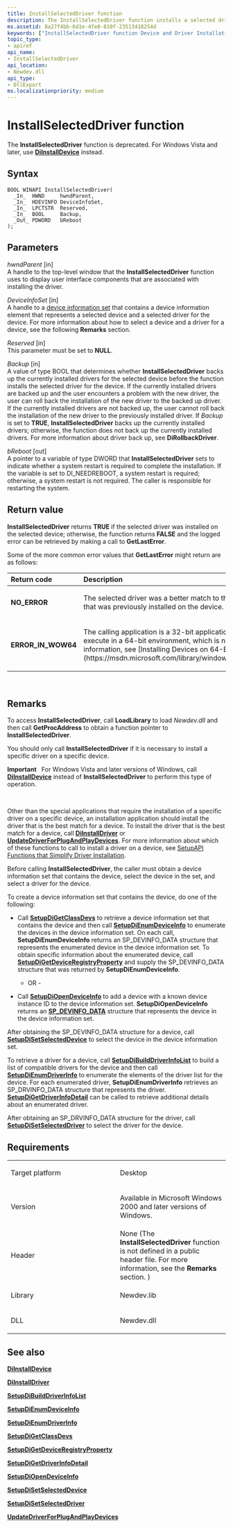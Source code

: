 ```yaml
---
title: InstallSelectedDriver function
description: The InstallSelectedDriver function installs a selected driver on a selected device.
ms.assetid: 8a27f4bb-6d1e-4fe8-810f-23513418254d
keywords: ["InstallSelectedDriver function Device and Driver Installation"]
topic_type:
- apiref
api_name:
- InstallSelectedDriver
api_location:
- Newdev.dll
api_type:
- DllExport
ms.localizationpriority: medium
---
```


# InstallSelectedDriver function


The **InstallSelectedDriver** function is deprecated. For Windows Vista and later, use [**DiInstallDevice**](https://msdn.microsoft.com/library/windows/hardware/ff544710) instead.

Syntax
------

```ManagedCPlusPlus
BOOL WINAPI InstallSelectedDriver(
  _In_  HWND     hwndParent,
  _In_  HDEVINFO DeviceInfoSet,
  _In_  LPCTSTR  Reserved,
  _In_  BOOL     Backup,
  _Out_ PDWORD   bReboot
);
```

Parameters
----------

*hwndParent* \[in\]  
A handle to the top-level window that the **InstallSelectedDriver** function uses to display user interface components that are associated with installing the driver.

*DeviceInfoSet* \[in\]  
A handle to a [device information set](https://msdn.microsoft.com/library/windows/hardware/ff541247) that contains a device information element that represents a selected device and a selected driver for the device. For more information about how to select a device and a driver for a device, see the following **Remarks** section.

*Reserved* \[in\]  
This parameter must be set to **NULL**.

*Backup* \[in\]  
A value of type BOOL that determines whether **InstallSelectedDriver** backs up the currently installed drivers for the selected device before the function installs the selected driver for the device. If the currently installed drivers are backed up and the user encounters a problem with the new driver, the user can roll back the installation of the new driver to the backed up driver. If the currently installed drivers are not backed up, the user cannot roll back the installation of the new driver to the previously installed driver. If *Backup* is set to **TRUE**, **InstallSelectedDriver** backs up the currently installed drivers; otherwise, the function does not back up the currently installed drivers. For more information about driver back up, see **DiRollbackDriver**.

*bReboot* \[out\]  
A pointer to a variable of type DWORD that **InstallSelectedDriver** sets to indicate whether a system restart is required to complete the installation. If the variable is set to DI\_NEEDREBOOT, a system restart is required; otherwise, a system restart is not required. The caller is responsible for restarting the system.

Return value
------------

**InstallSelectedDriver** returns **TRUE** if the selected driver was installed on the selected device; otherwise, the function returns **FALSE** and the logged error can be retrieved by making a call to **GetLastError**.

Some of the more common error values that **GetLastError** might return are as follows:

<table>
<colgroup>
<col width="50%" />
<col width="50%" />
</colgroup>
<thead>
<tr class="header">
<th align="left">Return code</th>
<th align="left">Description</th>
</tr>
</thead>
<tbody>
<tr class="odd">
<td align="left"><strong>NO_ERROR</strong></td>
<td align="left"><p>The selected driver was a better match to the driver than the driver that was previously installed on the device.</p></td>
</tr>
<tr class="even">
<td align="left"><strong>ERROR_IN_WOW64</strong></td>
<td align="left"><p>The calling application is a 32-bit application that is attempting to execute in a 64-bit environment, which is not allowed. For more information, see [Installing Devices on 64-Bit Systems](https://msdn.microsoft.com/library/windows/hardware/ff541255).</p></td>
</tr>
</tbody>
</table>

 

Remarks
-------

To access **InstallSelectedDriver**, call **LoadLibrary** to load *Newdev.dll* and then call **GetProcAddress** to obtain a function pointer to **InstallSelectedDriver**.

You should only call **InstallSelectedDriver** if it is necessary to install a specific driver on a specific device.

**Important**   For Windows Vista and later versions of Windows, call [**DiInstallDevice**](https://msdn.microsoft.com/library/windows/hardware/ff544710) instead of **InstallSelectedDriver** to perform this type of operation.

 

Other than the special applications that require the installation of a specific driver on a specific device, an installation application should install the driver that is the best match for a device. To install the driver that is the best match for a device, call [**DiInstallDriver**](https://msdn.microsoft.com/library/windows/hardware/ff544717) or [**UpdateDriverForPlugAndPlayDevices**](https://msdn.microsoft.com/library/windows/hardware/ff553534). For more information about which of these functions to call to install a driver on a device, see [SetupAPI Functions that Simplify Driver Installation](https://msdn.microsoft.com/library/windows/hardware/ff550867).

Before calling **InstallSelectedDriver**, the caller must obtain a device information set that contains the device, select the device in the set, and select a driver for the device.

To create a device information set that contains the device, do one of the following:

-   Call [**SetupDiGetClassDevs**](https://msdn.microsoft.com/library/windows/hardware/ff551069) to retrieve a device information set that contains the device and then call [**SetupDiEnumDeviceInfo**](https://msdn.microsoft.com/library/windows/hardware/ff551010) to enumerate the devices in the device information set. On each call, **SetupDiEnumDeviceInfo** returns an SP\_DEVINFO\_DATA structure that represents the enumerated device in the device information set. To obtain specific information about the enumerated device, call [**SetupDiGetDeviceRegistryProperty**](https://msdn.microsoft.com/library/windows/hardware/ff551967) and supply the SP\_DEVINFO\_DATA structure that was returned by **SetupDiEnumDeviceInfo**.

    - OR -

-   Call [**SetupDiOpenDeviceInfo**](https://msdn.microsoft.com/library/windows/hardware/ff552071) to add a device with a known device instance ID to the device information set. **SetupDiOpenDeviceInfo** returns an [**SP\_DEVINFO\_DATA**](https://msdn.microsoft.com/library/windows/hardware/ff552344) structure that represents the device in the device information set.

After obtaining the SP\_DEVINFO\_DATA structure for a device, call [**SetupDiSetSelectedDevice**](https://msdn.microsoft.com/library/windows/hardware/ff552176) to select the device in the device information set.

To retrieve a driver for a device, call [**SetupDiBuildDriverInfoList**](https://msdn.microsoft.com/library/windows/hardware/ff550917) to build a list of compatible drivers for the device and then call [**SetupDiEnumDriverInfo**](https://msdn.microsoft.com/library/windows/hardware/ff551018) to enumerate the elements of the driver list for the device. For each enumerated driver, **SetupDiEnumDriverInfo** retrieves an SP\_DRVINFO\_DATA structure that represents the driver. [**SetupDiGetDriverInfoDetail**](https://msdn.microsoft.com/library/windows/hardware/ff551973) can be called to retrieve additional details about an enumerated driver.

After obtaining an SP\_DRVINFO\_DATA structure for the driver, call [**SetupDiSetSelectedDriver**](https://msdn.microsoft.com/library/windows/hardware/ff552183) to select the driver for the device.

Requirements
------------

<table>
<colgroup>
<col width="50%" />
<col width="50%" />
</colgroup>
<tbody>
<tr class="odd">
<td align="left"><p>Target platform</p></td>
<td align="left">Desktop</td>
</tr>
<tr class="even">
<td align="left"><p>Version</p></td>
<td align="left"><p>Available in Microsoft Windows 2000 and later versions of Windows.</p></td>
</tr>
<tr class="odd">
<td align="left"><p>Header</p></td>
<td align="left">None (The <strong>InstallSelectedDriver</strong> function is not defined in a public header file. For more information, see the <strong>Remarks</strong> section. )</td>
</tr>
<tr class="even">
<td align="left"><p>Library</p></td>
<td align="left">Newdev.lib</td>
</tr>
<tr class="odd">
<td align="left"><p>DLL</p></td>
<td align="left">Newdev.dll</td>
</tr>
</tbody>
</table>

## See also


[**DiInstallDevice**](https://msdn.microsoft.com/library/windows/hardware/ff544710)

[**DiInstallDriver**](https://msdn.microsoft.com/library/windows/hardware/ff544717)

[**SetupDiBuildDriverInfoList**](https://msdn.microsoft.com/library/windows/hardware/ff550917)

[**SetupDiEnumDeviceInfo**](https://msdn.microsoft.com/library/windows/hardware/ff551010)

[**SetupDiEnumDriverInfo**](https://msdn.microsoft.com/library/windows/hardware/ff551018)

[**SetupDiGetClassDevs**](https://msdn.microsoft.com/library/windows/hardware/ff551069)

[**SetupDiGetDeviceRegistryProperty**](https://msdn.microsoft.com/library/windows/hardware/ff551967)

[**SetupDiGetDriverInfoDetail**](https://msdn.microsoft.com/library/windows/hardware/ff551973)

[**SetupDiOpenDeviceInfo**](https://msdn.microsoft.com/library/windows/hardware/ff552071)

[**SetupDiSetSelectedDevice**](https://msdn.microsoft.com/library/windows/hardware/ff552176)

[**SetupDiSetSelectedDriver**](https://msdn.microsoft.com/library/windows/hardware/ff552183)

[**UpdateDriverForPlugAndPlayDevices**](https://msdn.microsoft.com/library/windows/hardware/ff553534)

 

 






